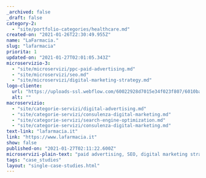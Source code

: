 ```yaml
---
_archived: false
_draft: false
category-2:
  - "site/portfolio-categories/healthcare.md"
created-on: "2021-01-26T22:30:49.955Z"
name: "LaFarmacia."
slug: "lafarmacia"
priorita: 1
updated-on: "2021-01-27T02:01:05.343Z"
microservizio-3:
  - "site/microservizi/ppc-paid-advertising.md"
  - "site/microservizi/seo.md"
  - "site/microservizi/digital-marketing-strategy.md"
logo-cliente:
  url: "https://uploads-ssl.webflow.com/60022928d7015e34f023f807/6010bafe46336a3a1758206b_600b43e1f701c2f1949c87b3_lafarmacia.png"
  alt: ""
macroservizio:
  - "site/categorie-servizi/digital-advertising.md"
  - "site/categorie-servizi/consulenza-digital-marketing.md"
  - "site/categorie-servizi/search-engine-optimization.md"
  - "site/categorie-servizi/consulenza-digital-marketing.md"
text-link: "lafarmacia.it"
link: "https://www.lafarmacia.it"
show: false
published-on: "2021-01-27T02:11:22.600Z"
microservizi-plain-text: "paid advertising, SEO, digital marketing strategy"
tags: "case_studies"
layout: "single-case-studies.html"
---
```



